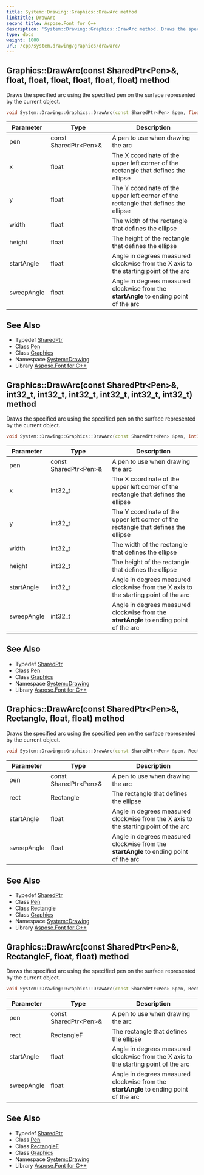 ```yaml
---
title: System::Drawing::Graphics::DrawArc method
linktitle: DrawArc
second_title: Aspose.Font for C++
description: 'System::Drawing::Graphics::DrawArc method. Draws the specified arc using the specified pen on the surface represented by the current object in C++.'
type: docs
weight: 1000
url: /cpp/system.drawing/graphics/drawarc/
---
```

## Graphics::DrawArc(const SharedPtr\<Pen\>\&, float, float, float, float, float, float) method


Draws the specified arc using the specified pen on the surface represented by the current object.

```cpp
void System::Drawing::Graphics::DrawArc(const SharedPtr<Pen> &pen, float x, float y, float width, float height, float startAngle, float sweepAngle)
```


| Parameter | Type | Description |
| --- | --- | --- |
| pen | const SharedPtr\<Pen\>\& | A pen to use when drawing the arc |
| x | float | The X coordinate of the upper left corner of the rectangle that defines the ellipse |
| y | float | The Y coordinate of the upper left corner of the rectangle that defines the ellipse |
| width | float | The width of the rectangle that defines the ellipse |
| height | float | The height of the rectangle that defines the ellipse |
| startAngle | float | Angle in degrees measured clockwise from the X axis to the starting point of the arc |
| sweepAngle | float | Angle in degrees measured clockwise from the **startAngle** to ending point of the arc |

## See Also

* Typedef [SharedPtr](../../../system/sharedptr/)
* Class [Pen](../../pen/)
* Class [Graphics](../)
* Namespace [System::Drawing](../../)
* Library [Aspose.Font for C++](../../../)
## Graphics::DrawArc(const SharedPtr\<Pen\>\&, int32_t, int32_t, int32_t, int32_t, int32_t, int32_t) method


Draws the specified arc using the specified pen on the surface represented by the current object.

```cpp
void System::Drawing::Graphics::DrawArc(const SharedPtr<Pen> &pen, int32_t x, int32_t y, int32_t width, int32_t height, int32_t startAngle, int32_t sweepAngle)
```


| Parameter | Type | Description |
| --- | --- | --- |
| pen | const SharedPtr\<Pen\>\& | A pen to use when drawing the arc |
| x | int32_t | The X coordinate of the upper left corner of the rectangle that defines the ellipse |
| y | int32_t | The Y coordinate of the upper left corner of the rectangle that defines the ellipse |
| width | int32_t | The width of the rectangle that defines the ellipse |
| height | int32_t | The height of the rectangle that defines the ellipse |
| startAngle | int32_t | Angle in degrees measured clockwise from the X axis to the starting point of the arc |
| sweepAngle | int32_t | Angle in degrees measured clockwise from the **startAngle** to ending point of the arc |

## See Also

* Typedef [SharedPtr](../../../system/sharedptr/)
* Class [Pen](../../pen/)
* Class [Graphics](../)
* Namespace [System::Drawing](../../)
* Library [Aspose.Font for C++](../../../)
## Graphics::DrawArc(const SharedPtr\<Pen\>\&, Rectangle, float, float) method


Draws the specified arc using the specified pen on the surface represented by the current object.

```cpp
void System::Drawing::Graphics::DrawArc(const SharedPtr<Pen> &pen, Rectangle rect, float startAngle, float sweepAngle)
```


| Parameter | Type | Description |
| --- | --- | --- |
| pen | const SharedPtr\<Pen\>\& | A pen to use when drawing the arc |
| rect | Rectangle | The rectangle that defines the ellipse |
| startAngle | float | Angle in degrees measured clockwise from the X axis to the starting point of the arc |
| sweepAngle | float | Angle in degrees measured clockwise from the **startAngle** to ending point of the arc |

## See Also

* Typedef [SharedPtr](../../../system/sharedptr/)
* Class [Pen](../../pen/)
* Class [Rectangle](../../rectangle/)
* Class [Graphics](../)
* Namespace [System::Drawing](../../)
* Library [Aspose.Font for C++](../../../)
## Graphics::DrawArc(const SharedPtr\<Pen\>\&, RectangleF, float, float) method


Draws the specified arc using the specified pen on the surface represented by the current object.

```cpp
void System::Drawing::Graphics::DrawArc(const SharedPtr<Pen> &pen, RectangleF rect, float startAngle, float sweepAngle)
```


| Parameter | Type | Description |
| --- | --- | --- |
| pen | const SharedPtr\<Pen\>\& | A pen to use when drawing the arc |
| rect | RectangleF | The rectangle that defines the ellipse |
| startAngle | float | Angle in degrees measured clockwise from the X axis to the starting point of the arc |
| sweepAngle | float | Angle in degrees measured clockwise from the **startAngle** to ending point of the arc |

## See Also

* Typedef [SharedPtr](../../../system/sharedptr/)
* Class [Pen](../../pen/)
* Class [RectangleF](../../rectanglef/)
* Class [Graphics](../)
* Namespace [System::Drawing](../../)
* Library [Aspose.Font for C++](../../../)
